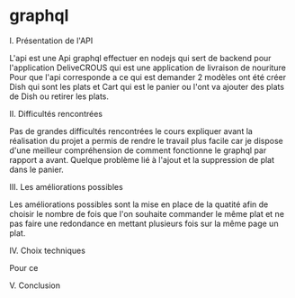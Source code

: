 # graphql

I. Présentation de l'API

L'api est une Api graphql effectuer en nodejs qui sert de backend pour l'application DeliveCROUS qui est une application de livraison de nouriture 
Pour que l'api corresponde a ce qui est demander 2 modèles ont été créer Dish qui sont les plats et Cart qui est le panier ou l'ont va ajouter des plats de Dish ou retirer les plats.

II. Difficultés rencontrées

Pas de grandes difficultés rencontrées le cours expliquer avant la réalisation du projet a permis de rendre le travail plus facile car je dispose d'une meilleur compréhension de comment fonctionne le graphql par rapport a avant.
Quelque problème lié à l'ajout et la suppression de plat dans le panier.

III. Les améliorations possibles

Les améliorations possibles sont la mise en place de la quatité afin de choisir le nombre de fois que l'on souhaite commander le même plat et ne pas faire une redondance en mettant plusieurs fois sur la même page un plat.

IV. Choix techniques

Pour ce

V. Conclusion


